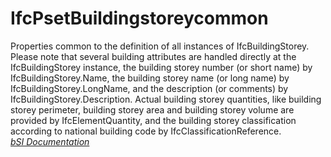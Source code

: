 IfcPsetBuildingstoreycommon
===========================
Properties common to the definition of all instances of IfcBuildingStorey.
Please note that several building attributes are handled directly at the
IfcBuildingStorey instance, the building storey number (or short name) by
IfcBuildingStorey.Name, the building storey name (or long name) by
IfcBuildingStorey.LongName, and the description (or comments) by
IfcBuildingStorey.Description. Actual building storey quantities, like
building storey perimeter, building storey area and building storey volume are
provided by IfcElementQuantity, and the building storey classification
according to national building code by IfcClassificationReference.  
[ _bSI
Documentation_](https://standards.buildingsmart.org/IFC/DEV/IFC4_2/FINAL/HTML/schema/ifcproductextension/pset/pset_buildingstoreycommon.htm)


